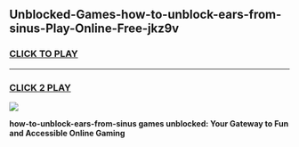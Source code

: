 
## Unblocked-Games-how-to-unblock-ears-from-sinus-Play-Online-Free-jkz9v
<h3>
<a href="https://premium76.site?title=how-to-unblock-ears-from-sinus&ref=26A">CLICK TO PLAY</a></h3>
<hr>

<h3>
<a href="https://premium76.site?title=how-to-unblock-ears-from-sinus&ref=26A">CLICK 2 PLAY</a>
  
</h3>

<a href="https://premium76.site?title=how-to-unblock-ears-from-sinus&ref=26A"><img src="https://clearcache.store/games.png"></a>


**how-to-unblock-ears-from-sinus games unblocked: Your Gateway to Fun and Accessible Online Gaming**
